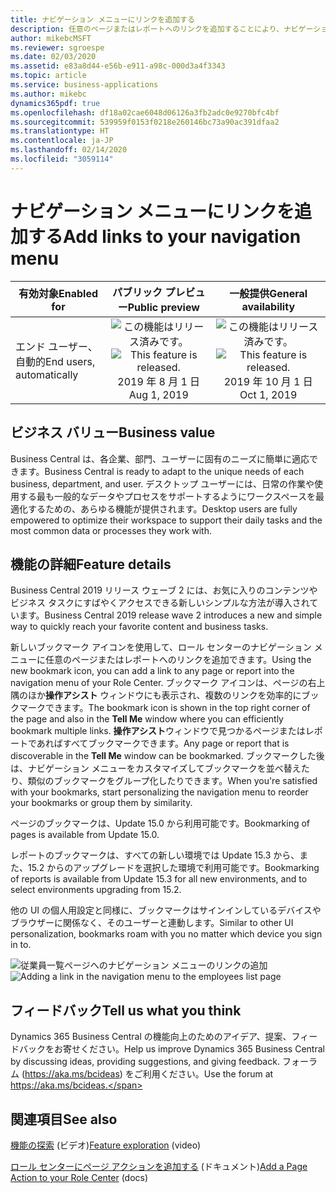 ```yaml
---
title: ナビゲーション メニューにリンクを追加する
description: 任意のページまたはレポートへのリンクを追加することにより、ナビゲーション メニューをパーソナライズします。
author: mikebcMSFT
ms.reviewer: sgroespe
ms.date: 02/03/2020
ms.assetid: e83a8d44-e56b-e911-a98c-000d3a4f3343
ms.topic: article
ms.service: business-applications
ms.author: mikebc
dynamics365pdf: true
ms.openlocfilehash: df18a02cae6048d06126a3fb2adc0e9270bfc4bf
ms.sourcegitcommit: 539959f0153f0218e260146bc73a90ac391dfaa2
ms.translationtype: HT
ms.contentlocale: ja-JP
ms.lasthandoff: 02/14/2020
ms.locfileid: "3059114"
---
```

# <a name="add-links-to-your-navigation-menu"></a><span data-ttu-id="e4817-103">ナビゲーション メニューにリンクを追加する</span><span class="sxs-lookup"><span data-stu-id="e4817-103">Add links to your navigation menu</span></span>


| <span data-ttu-id="e4817-104">有効対象</span><span class="sxs-lookup"><span data-stu-id="e4817-104">Enabled for</span></span>    |  <span data-ttu-id="e4817-105">パブリック プレビュー</span><span class="sxs-lookup"><span data-stu-id="e4817-105">Public preview</span></span> | <span data-ttu-id="e4817-106">一般提供</span><span class="sxs-lookup"><span data-stu-id="e4817-106">General availability</span></span> | 
| ---------- | :----------: |:----------: |
|<span data-ttu-id="e4817-107">エンド ユーザー、自動的</span><span class="sxs-lookup"><span data-stu-id="e4817-107">End users, automatically</span></span>|<span data-ttu-id="e4817-108">![この機能はリリース済みです。](/dynamics365-release-plan/media/green-checkmark.png "この機能はリリース済みです。")</span><span class="sxs-lookup"><span data-stu-id="e4817-108">![This feature is released.](/dynamics365-release-plan/media/green-checkmark.png "This feature is released.")</span></span> <span data-ttu-id="e4817-109">2019 年 8 月 1 日</span><span class="sxs-lookup"><span data-stu-id="e4817-109">Aug 1, 2019</span></span>| <span data-ttu-id="e4817-110">![この機能はリリース済みです。](/dynamics365-release-plan/media/green-checkmark.png "この機能はリリース済みです。")</span><span class="sxs-lookup"><span data-stu-id="e4817-110">![This feature is released.](/dynamics365-release-plan/media/green-checkmark.png "This feature is released.")</span></span> <span data-ttu-id="e4817-111">2019 年 10 月 1 日</span><span class="sxs-lookup"><span data-stu-id="e4817-111">Oct 1, 2019</span></span>|


## <a name="business-value"></a><span data-ttu-id="e4817-112">ビジネス バリュー</span><span class="sxs-lookup"><span data-stu-id="e4817-112">Business value</span></span>
<!-- bv start -->
<span data-ttu-id="e4817-113">Business Central は、各企業、部門、ユーザーに固有のニーズに簡単に適応できます。</span><span class="sxs-lookup"><span data-stu-id="e4817-113">Business Central is ready to adapt to the unique needs of each business, department, and user.</span></span> <span data-ttu-id="e4817-114">デスクトップ ユーザーには、日常の作業や使用する最も一般的なデータやプロセスをサポートするようにワークスペースを最適化するための、あらゆる機能が提供されます。</span><span class="sxs-lookup"><span data-stu-id="e4817-114">Desktop users are fully empowered to optimize their workspace to support their daily tasks and the most common data or processes they work with.</span></span>
<!-- bv end -->



## <a name="feature-details"></a><span data-ttu-id="e4817-115">機能の詳細</span><span class="sxs-lookup"><span data-stu-id="e4817-115">Feature details</span></span>
<!--feature detail start -->
<span data-ttu-id="e4817-116">Business Central 2019 リリース ウェーブ 2 には、お気に入りのコンテンツやビジネス タスクにすばやくアクセスできる新しいシンプルな方法が導入されています。</span><span class="sxs-lookup"><span data-stu-id="e4817-116">Business Central 2019 release wave 2 introduces a new and simple way to quickly reach your favorite content and business tasks.</span></span>

<span data-ttu-id="e4817-117">新しいブックマーク アイコンを使用して、ロール センターのナビゲーション メニューに任意のページまたはレポートへのリンクを追加できます。</span><span class="sxs-lookup"><span data-stu-id="e4817-117">Using the new bookmark icon, you can add a link to any page or report into the navigation menu of your Role Center.</span></span> <span data-ttu-id="e4817-118">ブックマーク アイコンは、ページの右上隅のほか**操作アシスト** ウィンドウにも表示され、複数のリンクを効率的にブックマークできます。</span><span class="sxs-lookup"><span data-stu-id="e4817-118">The bookmark icon is shown in the top right corner of the page and also in the **Tell Me** window where you can efficiently bookmark multiple links.</span></span> <span data-ttu-id="e4817-119">**操作アシスト**ウィンドウで見つかるページまたはレポートであればすべてブックマークできます。</span><span class="sxs-lookup"><span data-stu-id="e4817-119">Any page or report that is discoverable in the **Tell Me** window can be bookmarked.</span></span> <span data-ttu-id="e4817-120">ブックマークした後は、ナビゲーション メニューをカスタマイズしてブックマークを並べ替えたり、類似のブックマークをグループ化したりできます。</span><span class="sxs-lookup"><span data-stu-id="e4817-120">When you're satisfied with your bookmarks, start personalizing the navigation menu to reorder your bookmarks or group them by similarity.</span></span>

<span data-ttu-id="e4817-121">ページのブックマークは、Update 15.0 から利用可能です。</span><span class="sxs-lookup"><span data-stu-id="e4817-121">Bookmarking of pages is available from Update 15.0.</span></span>

<span data-ttu-id="e4817-122">レポートのブックマークは、すべての新しい環境では Update 15.3 から、また、15.2 からのアップグレードを選択した環境で利用可能です。</span><span class="sxs-lookup"><span data-stu-id="e4817-122">Bookmarking of reports is available from Update 15.3 for all new environments, and to select environments upgrading from 15.2.</span></span>  

<span data-ttu-id="e4817-123">他の UI の個人用設定と同様に、ブックマークはサインインしているデバイスやブラウザーに関係なく、そのユーザーと連動します。</span><span class="sxs-lookup"><span data-stu-id="e4817-123">Similar to other UI personalization, bookmarks roam with you no matter which device you sign in to.</span></span>

<span data-ttu-id="e4817-124">![従業員一覧ページへのナビゲーション メニューのリンクの追加](media/bookmark.png "従業員一覧ページへのナビゲーション メニューのリンクの追加")</span><span class="sxs-lookup"><span data-stu-id="e4817-124">![Adding a link in the navigation menu to the employees list page](media/bookmark.png "Adding a link in the navigation menu to the employees list page")</span></span>
<!--feature detail end -->






## <a name="tell-us-what-you-think"></a><span data-ttu-id="e4817-125">フィードバック</span><span class="sxs-lookup"><span data-stu-id="e4817-125">Tell us what you think</span></span>
<span data-ttu-id="e4817-126">Dynamics 365 Business Central の機能向上のためのアイデア、提案、フィードバックをお寄せください。</span><span class="sxs-lookup"><span data-stu-id="e4817-126">Help us improve Dynamics 365 Business Central by discussing ideas, providing suggestions, and giving feedback.</span></span> <span data-ttu-id="e4817-127">フォーラム (https://aka.ms/bcideas) をご利用ください。</span><span class="sxs-lookup"><span data-stu-id="e4817-127">Use the forum at https://aka.ms/bcideas.</span></span>




## <a name="see-also"></a><span data-ttu-id="e4817-128">関連項目</span><span class="sxs-lookup"><span data-stu-id="e4817-128">See also</span></span>
<span data-ttu-id="e4817-129">[機能の探索](https://aka.ms/ROGBC19RW2ROV4) (ビデオ)</span><span class="sxs-lookup"><span data-stu-id="e4817-129">[Feature exploration](https://aka.ms/ROGBC19RW2ROV4) (video)</span></span>

<span data-ttu-id="e4817-130">[ロール センターにページ アクションを追加する](https://docs.microsoft.com/dynamics365/business-central/ui-bookmarks) (ドキュメント)</span><span class="sxs-lookup"><span data-stu-id="e4817-130">[Add a Page Action to your Role Center](https://docs.microsoft.com/dynamics365/business-central/ui-bookmarks) (docs)</span></span>
